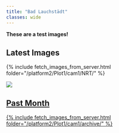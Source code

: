 ```yaml
---
title: "Bad Lauchstädt"
classes: wide
---
```


**These are a test images!**

## Latest Images

{% include fetch_images_from_server.html folder="/platform2/Plot1/cam1/NRT/" %}

<a href="http://85.214.136.59/camhi_data/platform2/Plot1/cam1/NRT/P24031308595910.jpg">
  <img src="http://85.214.136.59/camhi_data/platform2/Plot1/cam1/NRT/P24031308595910.jpg"
</a>

## Past Month

{% include fetch_images_from_server.html folder="/platform2/Plot1/cam1/archive/" %}
